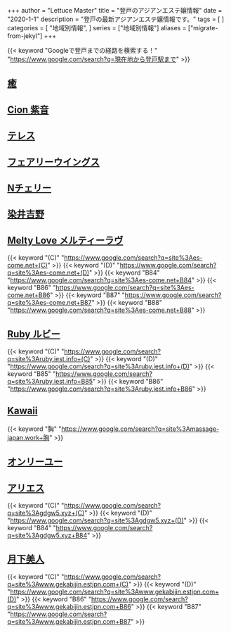 +++
author = "Lettuce Master"
title = "登戸のアジアンエステ嬢情報"
date = "2020-1-1"
description = "登戸の最新アジアンエステ嬢情報です。"
tags = [
]
categories = [
    "地域別情報",
]
series = ["地域別情報"]
aliases = ["migrate-from-jekyl"]
+++

{{< keyword "Googleで登戸までの経路を検索する！" "https://www.google.com/search?q=現在地から登戸駅まで" >}}

## [癒](/page/bouncy.php?&bpae=GbhOtzknokx%2FttthSTymMrcd3dRxpY9bHF5TyilrGuPC5Q%2FuM5tDop15f8fqnp3E%2F1VIZADpTPxw49GpYpUK6jZCHLS5JHpEWYF6X%2F9lXeXtIw9YHTUhFE9j%2BX8EEKr0zCiTdumG3DY8cjquD7y105Q4lY8KuKpV3w2qEBbcXSLP1T8i%2FKah%2F3jHcMMmfYH7aogj5xkaLFjns8coW0qI4N6TKqBQYH0Ty1m7pdvXNjkYpDNp6tnpMuveCOZCuUrzdEUsAntSIVu4FsjetFKZY5mk7YKv%2B0oILYaNh6GISHqcX3o1qUUK0RVstNVByGWBpyBY45KC765r%2BZUihrGtDN7T3hMeDv1bkZQnLHIolazFIO8vTFckg5GXcf%2B9yykx%2BLspFTqdVzSPtD0%3D&redirectType=meta)

## [Cion 紫音](http://est70.jp/ci/)

## [テレス](http://esthegt.xyz/tls/)

## [フェアリーウイングス](http://est70.jp/fwg/)

## [Nチェリー](http://est70.jp/nch/)

## [染井吉野](http://est70.jp/sy/)

## [Melty Love メルティーラヴ](http://es-come.net/meltylove/)
{{< keyword "(C)" "https://www.google.com/search?q=site%3Aes-come.net+(C)" >}} {{< keyword "(D)" "https://www.google.com/search?q=site%3Aes-come.net+(D)" >}} {{< keyword "B84" "https://www.google.com/search?q=site%3Aes-come.net+B84" >}} {{< keyword "B86" "https://www.google.com/search?q=site%3Aes-come.net+B86" >}} {{< keyword "B87" "https://www.google.com/search?q=site%3Aes-come.net+B87" >}} {{< keyword "B88" "https://www.google.com/search?q=site%3Aes-come.net+B88" >}} 
## [Ruby ルビー](http://ruby.iest.info/)
{{< keyword "(C)" "https://www.google.com/search?q=site%3Aruby.iest.info+(C)" >}} {{< keyword "(D)" "https://www.google.com/search?q=site%3Aruby.iest.info+(D)" >}} {{< keyword "B85" "https://www.google.com/search?q=site%3Aruby.iest.info+B85" >}} {{< keyword "B86" "https://www.google.com/search?q=site%3Aruby.iest.info+B86" >}} 
## [Kawaii](http://massage-japan.work/kawaii/)
{{< keyword "胸" "https://www.google.com/search?q=site%3Amassage-japan.work+胸" >}} 
## [オンリーユー](http://www.aiuntyuiop.xyz/)

## [アリエス](http://gdgw5.xyz/)
{{< keyword "(C)" "https://www.google.com/search?q=site%3Agdgw5.xyz+(C)" >}} {{< keyword "(D)" "https://www.google.com/search?q=site%3Agdgw5.xyz+(D)" >}} {{< keyword "B84" "https://www.google.com/search?q=site%3Agdgw5.xyz+B84" >}} 
## [月下美人](http://www.gekabijin.estjpn.com/)
{{< keyword "(C)" "https://www.google.com/search?q=site%3Awww.gekabijin.estjpn.com+(C)" >}} {{< keyword "(D)" "https://www.google.com/search?q=site%3Awww.gekabijin.estjpn.com+(D)" >}} {{< keyword "B86" "https://www.google.com/search?q=site%3Awww.gekabijin.estjpn.com+B86" >}} {{< keyword "B87" "https://www.google.com/search?q=site%3Awww.gekabijin.estjpn.com+B87" >}} 
